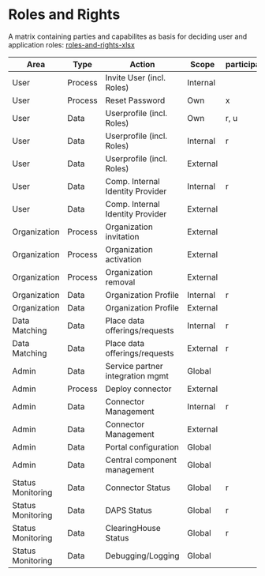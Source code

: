 # Roles and Rights
A matrix containing parties and capabilites as basis for deciding user and application roles:
[roles-and-rights-xlsx](https://sovity.sharepoint.com/sites/sovity/Shared%20Documents/General/Mobility%20Data%20Space/CONFIDENTIALS%20ONLY%202023%20Portal%20and%20Dashboard/Processes%20and%20Requirements/role-rights-matrix.xlsx?web=1)

| Area               | Type       | Action                            | Scope    | participant_user | participant_curator | participant_admin | authority_user | authority_admin | servicepartner_admin | operator_admin |
|--------------------|------------|-----------------------------------|----------|------------------|---------------------|-------------------|----------------|-----------------|----------------------|----------------|
| User               | Process    | Invite User (incl. Roles)         | Internal |                  |                     | x                 |                |                 |                      |                |
| User               | Process    | Reset Password                    | Own      | x                |                     |                   |                |                 |                      |                |
| User               | Data       | Userprofile (incl. Roles)         | Own      | r, u             |                     |                   |                |                 |                      |                |
| User               | Data       | Userprofile (incl. Roles)         | Internal | r                |                     | d                 |                |                 |                      |                |
| User               | Data       | Userprofile (incl. Roles)         | External |                  |                     |                   | r              | u, d            |                      |                |
| User               | Data       | Comp. Internal Identity Provider  | Internal | r                |                     | c, u, d           |                |                 |                      |                |
| User               | Data       | Comp. Internal Identity Provider  | External |                  |                     |                   |                | r               |                      |                |
| Organization       | Process    | Organization invitation           | External |                  |                     |                   | x              |                 |                      |                |
| Organization       | Process    | Organization activation           | External |                  |                     |                   | x              |                 |                      |                |
| Organization       | Process    | Organization removal              | External |                  |                     |                   | x              |                 |                      |                |
| Organization       | Data       | Organization Profile              | Internal | r                |                     | u                 |                |                 |                      |                |
| Organization       | Data       | Organization Profile              | External |                  |                     |                   | r              | c, u, d         | r                    | r              |
| Data Matching      | Data       | Place data offerings/requests     | Internal | r                | c, u, d             |                   |                |                 |                      |                |
| Data Matching      | Data       | Place data offerings/requests     | External | r                |                     |                   |                | d               |                      |                |
| Admin              | Data       | Service partner integration mgmt  | Global   |                  |                     |                   |                | c, r, u, d      |                      |                |
| Admin              | Process    | Deploy connector                  | External |                  |                     |                   |                |                 | x                    |                |
| Admin              | Data       | Connector Management              | Internal | r                | c, u, d             |                   |                |                 |                      |                |
| Admin              | Data       | Connector Management              | External |                  |                     |                   | r              | u               | c, u, d              | r, d           |
| Admin              | Data       | Portal configuration              | Global   |                  |                     |                   |                | r               |                      | r, u           |
| Admin              | Data       | Central component management      | Global   |                  |                     |                   |                |                 |                      | c, r, u        |
| Status Monitoring  | Data       | Connector Status                  | Global   | r                |                     |                   |                |                 |                      |                |
| Status Monitoring  | Data       | DAPS Status                       | Global   | r                |                     |                   |                |                 |                      |                |
| Status Monitoring  | Data       | ClearingHouse Status              | Global   | r                |                     |                   |                |                 |                      |                |
| Status Monitoring  | Data       | Debugging/Logging                 | Global   |                  |                     |                   |                |  r              |                      |  r             |
